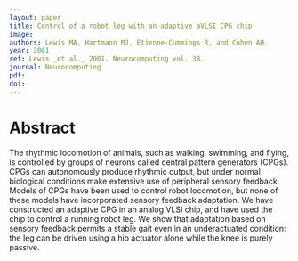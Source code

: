 ```yaml
---
layout: paper
title: Control of a robot leg with an adaptive aVLSI CPG chip
image:
authors: Lewis MA, Hartmann MJ, Etienne-Cummings R, and Cohen AH.
year: 2001
ref: Lewis _et al._ 2001. Neurocomputing vol. 38.
journal: Neurocomputing
pdf: 
doi: 
---
```


# Abstract
The rhythmic locomotion of animals, such as walking, swimming, and flying, is controlled by groups of neurons called central pattern generators (CPGs). CPGs can autonomously produce rhythmic output, but under normal biological conditions make extensive use of peripheral sensory feedback. Models of CPGs have been used to control robot locomotion, but none of these models have incorporated sensory feedback adaptation. We have constructed an adaptive CPG in an analog VLSI chip, and have used the chip to control a running robot leg. We show that adaptation based on sensory feedback permits a stable gait even in an underactuated condition: the leg can be driven using a hip actuator alone while the knee is purely passive.

